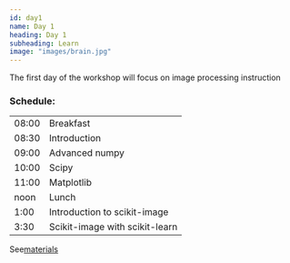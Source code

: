 ```yaml
---
id: day1
name: Day 1
heading: Day 1
subheading: Learn
image: "images/brain.jpg"
---
```


The first day of the workshop will focus on image processing instruction

<h3>Schedule:</h3>

<div class="row">
  <div class="col-md-6">
    <table class="table table-striped">
      <tr> <td>08:00</td> <td>Breakfast</td></tr>
      <tr> <td>08:30</td> <td>Introduction</td></tr>
      <tr> <td>09:00</td> <td>Advanced numpy</td></tr>
      <tr> <td>10:00</td> <td>Scipy</td></tr>
      <tr> <td>11:00</td> <td>Matplotlib</td></tr>
      <tr> <td>noon</td> <td>Lunch</td></tr>
      <tr> <td>1:00</td> <td>Introduction to scikit-image</td></tr>
      <tr> <td>3:30</td> <td>Scikit-image with scikit-learn</td></tr>
    </table>

<p>See<a href="https://github.com/scikit-image/skimage-tutorials/blob/master/2015-scipy/index.ipynb">materials</a></p>

</div>
